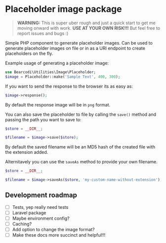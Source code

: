 # Placeholder image package

> **WARNING:** This is super uber rough and just a quick start to get me moving onward with work.
**USE AT YOUR OWN RISK!!!** But feel free to report issues and bugs :)

Simple PHP component to generate placeholder images. Can be used to generate placeholder images on file or in as a URI endpoint to create placeholders on the fly.

Example usage of generating a placeholder image:

```php
use Bearcodi\Utilities\Image\Placeholder;
$image = Placeholder::make('Sample Text', 400, 300);
```

If you want to send the response to the browser its as easy as:

```php
$image->response();
```

By default the response image will be in `png` format.

You can also save the placeholder to file by calling the `save()` method and passing the path you want to save to:

```php
$store = __DIR__;

$filename = $image->save($store);
```

By default the saved filename will be an MD5 hash of the created file with the extension added.

Alternitavely you can use the `saveAs` method to provide your own filename.

```php
$store = __DIR__;

$filename = $image->saveAs($store, 'my-custom-name-without-extension');
```

## Development roadmap
 - [ ] Tests, yep really need tests
 - [ ] Laravel package
 - [ ] Maybe environment config?
 - [ ] Caching?
 - [ ] Add option to change the image format?
 - [ ] Make these docs more succinct and helpful!!!
